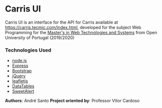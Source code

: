 # Carris UI

Carris UI is an interface for the API for Carris available at https://carris.tecmic.com/index.html, developed for the subject Web Programming for the [Master's in Web Technologies and Systems](http://www2.uab.pt/guiainformativo/eng_detailcursos.php?curso=63) from Open University of Portugal (2019/2020)

### Technologies Used

* [node.js](https://nodejs.org/)
* [Express](https://expressjs.com/)
* [Bootstrap](https://getbootstrap.com/)
* [jQuery](https://jquery.com/)
* [leafletjs](https://leafletjs.com/)
* [DataTables](https://datatables.net/)
* [SweetAlert](https://sweetalert.js.org/)

**Authors**: André Santo
**Project oriented by**: Professor Vitor Cardoso